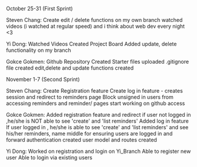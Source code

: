 October 25-31 (First Sprint)

Steven Chang:
Create edit / delete functions on my own branch
watched videos (i watched at regular speed)
and i think about web dev every night <3

Yi Dong:
Watched Videos
Created Project Board
Added update, delete functionality on my branch

Gokce Gokmen:
Github Repository Created
Starter files uploaded
.gitignore file created
edit,delete and update functions created


November 1-7 (Second Sprint)

Steven Chang:
Create Registration feature 
Create log in feature - creates session and redirect to reminders page
Block unsigned in users from accessing reminders and reminder/ pages
start working on github access


Gokce Gokmen:
Added registration feature and redirect
if user not logged in ,he/she is NOT able to see 'create' and 'list reminders'
Added log in feature
If user logged in , he/she is able to see 'create' and 'list reminders' and see his/her reminders, name
middle for ensuring users are logged in and forward authentication created
user model and routes created






Yi Dong:
Worked on registration and login on Yi_Branch
Able to register new user
Able to login via existing users